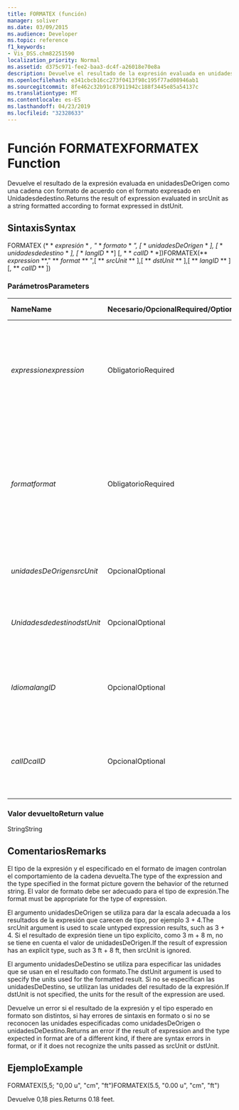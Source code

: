 ```yaml
---
title: FORMATEX (función)
manager: soliver
ms.date: 03/09/2015
ms.audience: Developer
ms.topic: reference
f1_keywords:
- Vis_DSS.chm82251590
localization_priority: Normal
ms.assetid: d375c971-fee2-baa3-dc4f-a26018e70e8a
description: Devuelve el resultado de la expresión evaluada en unidadesDeOrigen como una cadena con formato de acuerdo con el formato expresado en Unidadesdedestino.
ms.openlocfilehash: e341cbcb16cc273f0413f98c195f77ad08946ab1
ms.sourcegitcommit: 8fe462c32b91c87911942c188f3445e85a54137c
ms.translationtype: MT
ms.contentlocale: es-ES
ms.lasthandoff: 04/23/2019
ms.locfileid: "32328633"
---
```

# <a name="formatex-function"></a><span data-ttu-id="ae021-103">Función FORMATEX</span><span class="sxs-lookup"><span data-stu-id="ae021-103">FORMATEX Function</span></span>

<span data-ttu-id="ae021-104">Devuelve el resultado de la expresión evaluada en unidadesDeOrigen como una cadena con formato de acuerdo con el formato expresado en Unidadesdedestino.</span><span class="sxs-lookup"><span data-stu-id="ae021-104">Returns the result of expression evaluated in srcUnit as a string formatted according to format expressed in dstUnit.</span></span>
  
## <a name="syntax"></a><span data-ttu-id="ae021-105">Sintaxis</span><span class="sxs-lookup"><span data-stu-id="ae021-105">Syntax</span></span>

<span data-ttu-id="ae021-106">FORMATEX (\* \* *expresión* \* *, "* \* *formato* \* *", [* \* *unidadesDeOrigen* \* *], [* \* *unidadesdedestino* \* *], [* \* *langID* \* \*] [, \* \* *calID* \* \*])</span><span class="sxs-lookup"><span data-stu-id="ae021-106">FORMATEX(\*\* *expression* \*\*," \*\* *format* \*\* ",[ \*\* *srcUnit* \*\* ],[ \*\* *dstUnit* \*\* ],[ \*\* *langID* \*\* ][, \*\* *calID* \*\* ])</span></span> 
  
### <a name="parameters"></a><span data-ttu-id="ae021-107">Parámetros</span><span class="sxs-lookup"><span data-stu-id="ae021-107">Parameters</span></span>

|<span data-ttu-id="ae021-108">**Name**</span><span class="sxs-lookup"><span data-stu-id="ae021-108">**Name**</span></span>|<span data-ttu-id="ae021-109">**Necesario/Opcional**</span><span class="sxs-lookup"><span data-stu-id="ae021-109">**Required/Optional**</span></span>|<span data-ttu-id="ae021-110">**Tipo de datos**</span><span class="sxs-lookup"><span data-stu-id="ae021-110">**Data Type**</span></span>|<span data-ttu-id="ae021-111">**Descripción**</span><span class="sxs-lookup"><span data-stu-id="ae021-111">**Description**</span></span>|
|:-----|:-----|:-----|:-----|
| <span data-ttu-id="ae021-112">_expression_</span><span class="sxs-lookup"><span data-stu-id="ae021-112">_expression_</span></span> <br/> |<span data-ttu-id="ae021-113">Obligatorio</span><span class="sxs-lookup"><span data-stu-id="ae021-113">Required</span></span>  <br/> |<span data-ttu-id="ae021-114">**String**</span><span class="sxs-lookup"><span data-stu-id="ae021-114">**String**</span></span> <br/> |<span data-ttu-id="ae021-115">Combinación de constantes, operadores, funciones y referencias a celdas de ShapeSheet que da como resultado un valor.</span><span class="sxs-lookup"><span data-stu-id="ae021-115">A combination of constants, operators, functions, and references to ShapeSheet cells that results in a value.</span></span>  <br/> |
| <span data-ttu-id="ae021-116">_format_</span><span class="sxs-lookup"><span data-stu-id="ae021-116">_format_</span></span> <br/> |<span data-ttu-id="ae021-117">Obligatorio</span><span class="sxs-lookup"><span data-stu-id="ae021-117">Required</span></span>  <br/> |<span data-ttu-id="ae021-118">**String**</span><span class="sxs-lookup"><span data-stu-id="ae021-118">**String**</span></span> <br/> |<span data-ttu-id="ae021-119">La imagen de formato utilizada para dar formato a la cadena.</span><span class="sxs-lookup"><span data-stu-id="ae021-119">The format picture used to format the string.</span></span> <span data-ttu-id="ae021-120">Para obtener más información acerca de las imágenes de formato, vea [acerca de las imágenes de formato](about-format-pictures.md).</span><span class="sxs-lookup"><span data-stu-id="ae021-120">For more information about format pictures, see [About Format Pictures](about-format-pictures.md).</span></span>  <br/> |
| <span data-ttu-id="ae021-121">_unidadesDeOrigen_</span><span class="sxs-lookup"><span data-stu-id="ae021-121">_srcUnit_</span></span> <br/> |<span data-ttu-id="ae021-122">Opcional</span><span class="sxs-lookup"><span data-stu-id="ae021-122">Optional</span></span>  <br/> |<span data-ttu-id="ae021-123">**String**</span><span class="sxs-lookup"><span data-stu-id="ae021-123">**String**</span></span> <br/> | <span data-ttu-id="ae021-124">Unidades usadas para evaluar expresión (pda, cm, etc.).</span><span class="sxs-lookup"><span data-stu-id="ae021-124">Units used to evaluate expression (in, cm, and so forth).</span></span>  <br/> |
| <span data-ttu-id="ae021-125">_Unidadesdedestino_</span><span class="sxs-lookup"><span data-stu-id="ae021-125">_dstUnit_</span></span> <br/> |<span data-ttu-id="ae021-126">Opcional</span><span class="sxs-lookup"><span data-stu-id="ae021-126">Optional</span></span>  <br/> |<span data-ttu-id="ae021-127">**String**</span><span class="sxs-lookup"><span data-stu-id="ae021-127">**String**</span></span> <br/> |<span data-ttu-id="ae021-128">Unidades usadas para el resultado de expresión (pda, cm, etc.).</span><span class="sxs-lookup"><span data-stu-id="ae021-128">Units to use for the result of expression (in, cm, and so forth).</span></span>  <br/> |
| <span data-ttu-id="ae021-129">_Idioma_</span><span class="sxs-lookup"><span data-stu-id="ae021-129">_langID_</span></span> <br/> |<span data-ttu-id="ae021-130">Opcional</span><span class="sxs-lookup"><span data-stu-id="ae021-130">Optional</span></span>  <br/> |<span data-ttu-id="ae021-131">**Number**</span><span class="sxs-lookup"><span data-stu-id="ae021-131">**Number**</span></span> <br/> |<span data-ttu-id="ae021-132">El idioma utilizado para dar formato a las imágenes de fecha y hora de Microsoft Office System.</span><span class="sxs-lookup"><span data-stu-id="ae021-132">The language used when formatting Microsoft Office System date/time pictures.</span></span>  <br/> |
| <span data-ttu-id="ae021-133">_calID_</span><span class="sxs-lookup"><span data-stu-id="ae021-133">_calID_</span></span> <br/> |<span data-ttu-id="ae021-134">Opcional</span><span class="sxs-lookup"><span data-stu-id="ae021-134">Optional</span></span>  <br/> |<span data-ttu-id="ae021-135">**Number**</span><span class="sxs-lookup"><span data-stu-id="ae021-135">**Number**</span></span> <br/> |<span data-ttu-id="ae021-136">El calendario usado para dar formato a las imágenes de fecha y hora de Microsoft Office System.</span><span class="sxs-lookup"><span data-stu-id="ae021-136">The calendar used when formatting Microsoft Office System date/time pictures.</span></span>  <br/> |
   
### <a name="return-value"></a><span data-ttu-id="ae021-137">Valor devuelto</span><span class="sxs-lookup"><span data-stu-id="ae021-137">Return value</span></span>

<span data-ttu-id="ae021-138">String</span><span class="sxs-lookup"><span data-stu-id="ae021-138">String</span></span>
  
## <a name="remarks"></a><span data-ttu-id="ae021-139">Comentarios</span><span class="sxs-lookup"><span data-stu-id="ae021-139">Remarks</span></span>

<span data-ttu-id="ae021-140">El tipo de la expresión y el especificado en el formato de imagen controlan el comportamiento de la cadena devuelta.</span><span class="sxs-lookup"><span data-stu-id="ae021-140">The type of the expression and the type specified in the format picture govern the behavior of the returned string.</span></span> <span data-ttu-id="ae021-141">El valor de formato debe ser adecuado para el tipo de expresión.</span><span class="sxs-lookup"><span data-stu-id="ae021-141">The format must be appropriate for the type of expression.</span></span>
  
<span data-ttu-id="ae021-142">El argumento unidadesDeOrigen se utiliza para dar la escala adecuada a los resultados de la expresión que carecen de tipo, por ejemplo 3 + 4.</span><span class="sxs-lookup"><span data-stu-id="ae021-142">The srcUnit argument is used to scale untyped expression results, such as 3 + 4.</span></span> <span data-ttu-id="ae021-143">Si el resultado de expresión tiene un tipo explícito, como 3 m + 8 m, no se tiene en cuenta el valor de unidadesDeOrigen.</span><span class="sxs-lookup"><span data-stu-id="ae021-143">If the result of expression has an explicit type, such as 3 ft + 8 ft, then srcUnit is ignored.</span></span>
  
<span data-ttu-id="ae021-144">El argumento unidadesDeDestino se utiliza para especificar las unidades que se usan en el resultado con formato.</span><span class="sxs-lookup"><span data-stu-id="ae021-144">The dstUnit argument is used to specify the units used for the formatted result.</span></span> <span data-ttu-id="ae021-145">Si no se especifican las unidadesDeDestino, se utilizan las unidades del resultado de la expresión.</span><span class="sxs-lookup"><span data-stu-id="ae021-145">If dstUnit is not specified, the units for the result of the expression are used.</span></span>
  
<span data-ttu-id="ae021-146">Devuelve un error si el resultado de la expresión y el tipo esperado en formato son distintos, si hay errores de sintaxis en formato o si no se reconocen las unidades especificadas como unidadesDeOrigen o unidadesDeDestino.</span><span class="sxs-lookup"><span data-stu-id="ae021-146">Returns an error if the result of expression and the type expected in format are of a different kind, if there are syntax errors in format, or if it does not recognize the units passed as srcUnit or dstUnit.</span></span>
  
## <a name="example"></a><span data-ttu-id="ae021-147">Ejemplo</span><span class="sxs-lookup"><span data-stu-id="ae021-147">Example</span></span>

<span data-ttu-id="ae021-148">FORMATEX(5,5; "0,00 u", "cm", "ft")</span><span class="sxs-lookup"><span data-stu-id="ae021-148">FORMATEX(5.5, "0.00 u", "cm", "ft")</span></span> 
  
<span data-ttu-id="ae021-149">Devuelve 0,18 pies.</span><span class="sxs-lookup"><span data-stu-id="ae021-149">Returns 0.18 feet.</span></span> 
  

